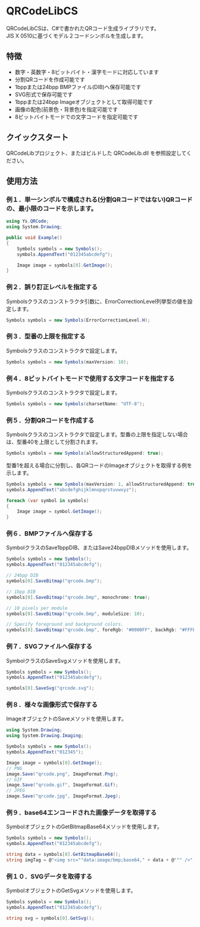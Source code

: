 # QRCodeLibCS
QRCodeLibCSは、C#で書かれたQRコード生成ライブラリです。  
JIS X 0510に基づくモデル２コードシンボルを生成します。

## 特徴
- 数字・英数字・8ビットバイト・漢字モードに対応しています
- 分割QRコードを作成可能です
- 1bppまたは24bpp BMPファイル(DIB)へ保存可能です
- SVG形式で保存可能です
- 1bppまたは24bpp Imageオブジェクトとして取得可能です
- 画像の配色(前景色・背景色)を指定可能です
- 8ビットバイトモードでの文字コードを指定可能です


## クイックスタート
QRCodeLibプロジェクト、またはビルドした QRCodeLib.dll を参照設定してください。


## 使用方法
### 例１．単一シンボルで構成される(分割QRコードではない)QRコードの、最小限のコードを示します。

```csharp
using Ys.QRCode;
using System.Drawing;

public void Example()
{
    Symbols symbols = new Symbols();
    symbols.AppendText("012345abcdefg");

    Image image = symbols[0].GetImage();
}
```

### 例２．誤り訂正レベルを指定する
Symbolsクラスのコンストラクタ引数に、ErrorCorrectionLevel列挙型の値を設定します。

```csharp
Symbols symbols = new Symbols(ErrorCorrectionLevel.H);
```

### 例３．型番の上限を指定する
Symbolsクラスのコンストラクタで設定します。
```csharp
Symbols symbols = new Symbols(maxVersion: 10);
```

### 例４．8ビットバイトモードで使用する文字コードを指定する
Symbolsクラスのコンストラクタで設定します。
```csharp
Symbols symbols = new Symbols(charsetName: "UTF-8");
```

### 例５．分割QRコードを作成する
Symbolsクラスのコンストラクタで設定します。型番の上限を指定しない場合は、型番40を上限として分割されます。

```csharp
Symbols symbols = new Symbols(allowStructuredAppend: true);
```

型番1を超える場合に分割し、各QRコードのImageオブジェクトを取得する例を示します。
```csharp
Symbols symbols = new Symbols(maxVersion: 1, allowStructuredAppend: true);
symbols.AppendText("abcdefghijklmnopqrstuvwxyz");

foreach (var symbol in symbols)
{
    Image image = symbol.GetImage();
}
```

### 例６．BMPファイルへ保存する
SymbolクラスのSave1bppDIB、またはSave24bppDIBメソッドを使用します。

```csharp
Symbols symbols = new Symbols();
symbols.AppendText("012345abcdefg");

// 24bpp DIB
symbols[0].SaveBitmap("qrcode.bmp");

// 1bpp DIB
symbols[0].SaveBitmap("qrcode.bmp", monochrome: true);

// 10 pixels per module
symbols[0].SaveBitmap("qrcode.bmp", moduleSize: 10);

// Specify foreground and background colors.
symbols[0].SaveBitmap("qrcode.bmp", foreRgb: "#0000FF", backRgb: "#FFFF00");
```

### 例７．SVGファイルへ保存する
SymbolクラスのSaveSvgメソッドを使用します。

```csharp
Symbols symbols = new Symbols();
symbols.AppendText("012345abcdefg");

symbols[0].SaveSvg("qrcode.svg");
```

### 例８．様々な画像形式で保存する
ImageオブジェクトのSaveメソッドを使用します。

```csharp
using System.Drawing;
using System.Drawing.Imaging;

Symbols symbols = new Symbols();
symbols.AppendText("012345");

Image image = symbols[0].GetImage();
// PNG
image.Save("qrcode.png", ImageFormat.Png);
// GIF
image.Save("qrcode.gif", ImageFormat.Gif);
// JPEG
image.Save("qrcode.jpg", ImageFormat.Jpeg);
```

### 例９．base64エンコードされた画像データを取得する
SymbolオブジェクトのGetBitmapBase64メソッドを使用します。

```csharp
Symbols symbols = new Symbols();
symbols.AppendText("012345abcdefg");

string data = symbols[0].GetBitmapBase64();
string imgTag = @"<img src=""data:image/bmp;base64," + data + @""" />";
```

### 例１０．SVGデータを取得する
SymbolオブジェクトのGetSvgメソッドを使用します。

```csharp
Symbols symbols = new Symbols();
symbols.AppendText("012345abcdefg");

string svg = symbols[0].GetSvg();
```